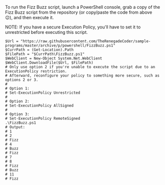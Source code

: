 To run the Fizz Buzz script, launch a PowerShell console, grab a copy of the
Fizz Buzz script from the repository (or copy/paste the code from above 😉),
and then execute it.

NOTE: If you have a secure Execution Policy, you'll have to set it to unrestricted
before executing this script.

```console
$Url = "https://raw.githubusercontent.com/TheRenegadeCoder/sample-programs/master/archive/p/powershell/FizzBuzz.ps1"
$CurrPath = (Get-Location).Path
$FilePath = "$CurrPath\FizzBuzz.ps1"
$WebClient = New-Object System.Net.WebClient
$WebClient.DownloadFile($Url, $FilePath)
# Only use option 2 if you're unable to execute the script due to an ExecutionPolicy restriction.
# Afterward, reconfigure your policy to something more secure, such as options 2 or 3.
#
# Option 1:
# Set-ExecutionPolicy Unrestricted
#
# Option 2:
# Set-ExecutionPolicy AllSigned
#
# Option 3:
# Set-ExecutionPolicy RemoteSigned
.\FizzBuzz.ps1
# Output:
# 1
# 2
# Fizz
# 4
# Buzz
# Fizz
# 7
# 8
# Fizz
# Buzz
# 11
# Fizz
```
